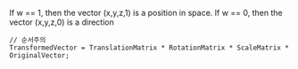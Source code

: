 
If w == 1, then the vector (x,y,z,1) is a position in space.
If w == 0, then the vector (x,y,z,0) is a direction

``` hlsl
// 순서주의
TransformedVector = TranslationMatrix * RotationMatrix * ScaleMatrix * OriginalVector;
```